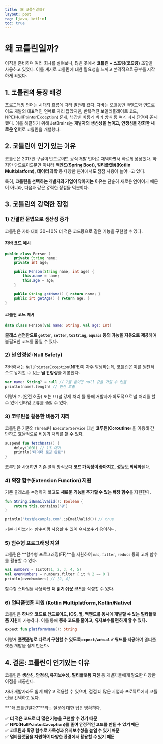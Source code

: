 ```yaml
---
title: 왜 코틀린일까?
layout: post
tag: [java, kotlin]
toc: true
---
```


# 왜 코틀린일까?

이직을 준비하며 여러 회사를 살펴보니, 많은 곳에서 **코틀린 + 스프링(코프링)** 조합을 사용하고 있었다. 이를 계기로 코틀린에 대한 필요성을 느끼고 본격적으로 공부를 시작하게 되었다.

## 1. 코틀린의 등장 배경
프로그래밍 언어는 시대의 흐름에 따라 발전해 왔다. 자바는 오랫동안 백엔드와 안드로이드 개발의 대표적인 언어로 자리 잡았지만, 반복적인 보일러플레이트 코드, NPE(NullPointerException) 문제, 복잡한 비동기 처리 방식 등 여러 가지 단점이 존재했다. 이를 해결하기 위해 JetBrains는 **개발자의 생산성을 높이고, 안정성을 강화한 새로운 언어**로 코틀린을 개발했다.

## 2. 코틀린이 인기 있는 이유
코틀린은 2017년 구글이 안드로이드 공식 개발 언어로 채택하면서 빠르게 성장했다. 하지만 안드로이드뿐만 아니라 **백엔드(Spring Boot), 멀티플랫폼(Kotlin Multiplatform), 데이터 과학** 등 다양한 분야에서도 점점 사용이 늘어나고 있다.

특히, **코틀린을 선택하는 개발자와 기업이 많아지는 이유**는 단순히 새로운 언어이기 때문이 아니라, 다음과 같은 강력한 장점들 덕분이다.

## 3. 코틀린의 강력한 장점
### 1) 간결한 문법으로 생산성 증가
코틀린은 자바 대비 30~40% 더 적은 코드량으로 같은 기능을 구현할 수 있다.

#### 자바 코드 예시
```java
public class Person {
    private String name;
    private int age;

    public Person(String name, int age) {
        this.name = name;
        this.age = age;
    }

    public String getName() { return name; }
    public int getAge() { return age; }
}
```

#### 코틀린 코드 예시
```kotlin
data class Person(val name: String, val age: Int)
```
**클래스 선언만으로 `getter`, `setter`, `toString`, `equals` 등의 기능을 자동으로 제공**하여 불필요한 코드를 줄일 수 있다.

### 2) 널 안정성 (Null Safety)
자바에서는 `NullPointerException`(NPE)이 자주 발생하는데, 코틀린은 이를 원천적으로 방지할 수 있는 **널 안정성**을 제공한다.

```kotlin
var name: String? = null // ?를 붙이면 null 값을 가질 수 있음
println(name?.length) // 안전 호출
```

이렇게 `?.`(안전 호출) 또는 `!!`(널 강제 처리)를 통해 개발자가 의도적으로 널 처리를 할 수 있어 런타임 오류를 줄일 수 있다.

### 3) 코루틴을 활용한 비동기 처리
코틀린은 기존의 `Thread`나 `ExecutorService` 대신 **코루틴(Coroutine)** 을 이용해 간단하고 효율적으로 비동기 처리를 할 수 있다.

```kotlin
suspend fun fetchData() {
    delay(1000) // 1초 대기
    println("데이터 로딩 완료")
}
```

코루틴을 사용하면 기존 콜백 방식보다 **코드 가독성이 좋아지고, 성능도 최적화**된다.

### 4) 확장 함수(Extension Function) 지원
기존 클래스를 수정하지 않고도 **새로운 기능을 추가할 수 있는 확장 함수**를 지원한다.

```kotlin
fun String.isEmailValid(): Boolean {
    return this.contains("@")
}

println("test@example.com".isEmailValid()) // true
```

기본 라이브러리 함수처럼 사용할 수 있어 유지보수가 용이하다.

### 5) 함수형 프로그래밍 지원
코틀린은 **함수형 프로그래밍(FP)**을 지원하여 `map`, `filter`, `reduce` 등의 고차 함수를 활용할 수 있다.

```kotlin
val numbers = listOf(1, 2, 3, 4, 5)
val evenNumbers = numbers.filter { it % 2 == 0 }
println(evenNumbers) // [2, 4]
```

함수형 스타일을 사용하면 **더 읽기 쉬운 코드**를 작성할 수 있다.

### 6) 멀티플랫폼 지원 (Kotlin Multiplatform, Kotlin/Native)
코틀린은 **하나의 코드로 안드로이드, iOS, 웹, 백엔드를 동시에 개발할 수 있는 멀티플랫폼 지원**이 가능하다. 이를 통해 **중복 코드를 줄이고, 유지보수를 편하게 할 수 있다.**

```kotlin
expect fun platformName(): String
```
이렇게 **플랫폼별로 다르게 구현할 수 있도록 `expect/actual` 키워드를 제공**하여 멀티플랫폼 개발을 쉽게 만든다.

## 4. 결론: 코틀린이 인기있는 이유
코틀린은 **생산성, 안정성, 유지보수성, 멀티플랫폼 지원** 등 개발자들에게 필요한 다양한 이점을 제공한다.

자바 개발자라도 쉽게 배우고 적용할 수 있으며, 점점 더 많은 기업과 프로젝트에서 코틀린을 선택하고 있다.

**"왜 코틀린일까?"**라는 질문에 대한 답은 명확하다.

✅ **더 적은 코드로 더 많은 기능을 구현할 수 있기 때문**  
✅ **NPE(NullPointerException)를 줄여 안정적인 코드를 만들 수 있기 때문**  
✅ **코루틴과 확장 함수로 가독성과 유지보수성을 높일 수 있기 때문**  
✅ **멀티플랫폼을 지원하여 다양한 환경에서 활용할 수 있기 때문**



